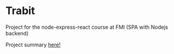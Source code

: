 # Trabit
Project for the node-express-react course at FMI (SPA with Nodejs backend)

Project summary [here!](https://docs.google.com/document/d/1lpentO7lKHGWG_IRODRHn7SVHp2_MX5YZmqHE0ZRwBI/edit?usp=sharing)
